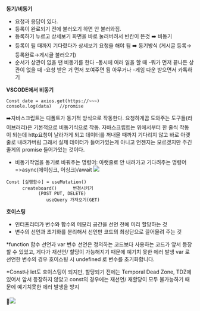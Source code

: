 **동기/비동기**

* 요청과 응답이 있다.
* 등록이 완료되기 전에 불러오기 하면 안 불러와짐. 
* 등록하기 누르고 상세보기 화면을 바로 눌러버려서 빈칸이 뜬것 ➡️ 비동기
* 등록이 될 때까지 기다렸다가 상세보기 요청을 해야 됨 ➡️ 동기방식
(게시글 등록→등록완료→게시글 불러오기)
* 순서가 상관이 없을 땐 비동기를 한다
-동시에 여러 일을 할 때
-뭐가 먼저 끝나든 상관이 없을 때
-요청 받은 거 먼저 보여주면 됨 아무거나
-게임 다운 받으면서 카톡하기


**VSCODE에서 비동기** 

```
Const date = axios.get(https://~~~)
console.log(data)   //promise
```
➡️자바스크립트는 디폴트가 동기적 방식으로 작동한다.
요청하게끔 도와주는 도구들(라이브러리)은 기본적으로 비동기식으로 작동. 
자바스크립트는 위에서부터 한 줄씩 작동이 되는데 http요청이 날라가게 되고
데이터를 꺼내올 때까지 기다리지 않고 바로 아랫줄로 내려가버림
그래서 실제 데이터가 들어가있는게 아니고 언젠지는 모르겠지만 주긴 줄게의 promise 들어가있는 것이다. 

* 비동기작업을 동기로 바꿔주는 명령어: 아랫줄로 안 내려가고 기다려주는 명령어 
=>async(에이싱크, 어싱크)/await
![](https://velog.velcdn.com/images/ahk1106/post/ba271ab4-fd04-4180-b547-03d105b9eb6d/image.png)

```
Const [실행함수] = useMutation()
      createboard()      변경시키기
			(POST PUT, DELETE)
   			   useQuery 가져오기(GET)
```

**호이스팅**

* 인터프리터가 변수와 함수의 메모리 공간을 선언 전에 미리 할당하는 것
* 변수의 선언과 초기화를 분리해서 선언만 코드의 최상단으로 끌어올려 주는 것

*function 함수 선언과 var 변수 선언은 정의하는 코드보다 사용하는 코드가 앞서 등장할 수 있었고, 게다가 재선언/ 할당이 가능해지기 때문에 예기치 못한 에러 발생 
var 로 선언한 변수의 경우 호이스팅 시 undefined 로 변수를 초기화합니다.

*Const나 let도 호이스팅이 되지만, 할당되기 전에는 Temporal Dead Zone, TDZ에 있어서 앞서 등장하지 않았고 const의 경우에는 재선언/ 재할당이 모두 불가능하기 때문에 예기치못한 에러 발생을 방지

#### 📌![](https://velog.velcdn.com/images/ahk1106/post/6d2ee4b1-9a1e-4976-a9fb-2c8ee6d62801/image.png)
